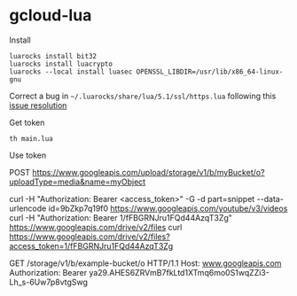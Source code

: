 # gcloud-lua

Install

    luarocks install bit32
    luarocks install luacrypto
    luarocks --local install luasec OPENSSL_LIBDIR=/usr/lib/x86_64-linux-gnu

Correct a bug in `~/.luarocks/share/lua/5.1/ssl/https.lua` following this [issue resolution](https://github.com/brunoos/luasec/issues/44)

Get token

    th main.lua

Use token



POST https://www.googleapis.com/upload/storage/v1/b/myBucket/o?uploadType=media&name=myObject

curl -H "Authorization: Bearer <access_token>" -G -d part=snippet --data-urlencode id=9bZkp7q19f0 https://www.googleapis.com/youtube/v3/videos
curl -H "Authorization: Bearer 1/fFBGRNJru1FQd44AzqT3Zg" https://www.googleapis.com/drive/v2/files
curl https://www.googleapis.com/drive/v2/files?access_token=1/fFBGRNJru1FQd44AzqT3Zg

GET /storage/v1/b/example-bucket/o HTTP/1.1
Host: www.googleapis.com
Authorization: Bearer ya29.AHES6ZRVmB7fkLtd1XTmq6mo0S1wqZZi3-Lh_s-6Uw7p8vtgSwg
